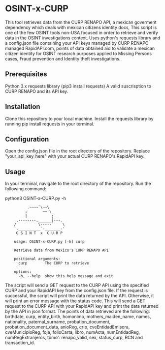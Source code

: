 # OSINT-x-CURP

This tool retrieves data from the CURP RENAPO API, a mexican goverment dependency which deals with mexican citizens identity docs, This script is one of the few OSINT tools non-USA focused in order to retrieve and verify data in the OSINT investigations context. Uses python's requests library and a config.json file containing your API keys managed by CURP RENAPO managed RapidAPI.com, points of data obtained aid to validate a mexican citizen identity for OSINT research purposes applied to Missing Persons cases, Fraud prevention and Identity theft investigations.

## Prerequisites

Python 3.x
requests library (pip3 install requests)
A valid suscrisption to CURP RENAPO and its API key.

## Installation

Clone this repository to your local machine.
Install the requests library by running pip install requests in your terminal.

## Configuration

Open the config.json file in the root directory of the repository.
Replace "your_api_key_here" with your actual CURP RENAPO's RapidAPI key.


## Usage

In your terminal, navigate to the root directory of the repository.
Run the following command: 

python3 OSINT-x-CURP.py -h

		      .~~~~`\~~\        
		     ;       ~~ \       
		     |           ;      
		 ,--------,______|---.  
		/          \-----`    \ 
		`.__________`-_______-' 
		 O S I N T  x  C U R P  

		usage: OSINT-x-CURP.py [-h] curp

		Retrieve data from Mexico's CURP RENAPO API

		positional arguments:
		  curp        The CURP to retrieve

		options:
		  -h, --help  show this help message and exit


The script will send a GET request to the CURP API using the specified CURP and your RapidAPI key from the config.json file.
If the request is successful, the script will print the data returned by the API. Otherwise, it will print an error message with the status code.
This will send a GET request to the CURP API with your RapidAPI key and print the data returned by the API in json format. The points of data retrieved are the following: birthdate, curp, entity_birth, homonimo, mothers_maiden_name, names, nationality, paternal_surname, probation_document, probation_document_data, anioReg, crip, cveEntidadEmisora, cveMunicipioReg, foja, folioCarta, libro, numActa, numEntidadReg, numRegExtranjeros, tomo': renapo_valid, sex, status_curp, RCN and transaction_id.
